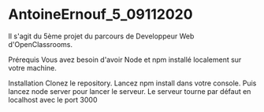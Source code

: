 # AntoineErnouf_5_09112020
 
Il s'agit du 5ème projet du parcours de Developpeur Web d'OpenClassrooms.

Prérequis
Vous avez besoin d'avoir Node et npm installé localement sur votre machine.

Installation
Clonez le repository. Lancez npm install dans votre console. Puis lancez node server pour lancer le serveur. Le serveur tourne par défaut en localhost avec le port 3000
